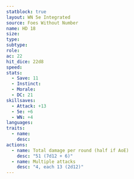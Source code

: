 ```yaml
---
statblock: true
layout: WN 5e Integrated
source: Foes Without Number
name: HD 18
size: 
type: 
subtype: 
role: 
ac: 22
hit_dice: 22d8
speed: 
stats:
  - Save: 11
  - Instinct: 
  - Morale:
  - DC: 21
skillsaves:
  - Attack: +13
  - 5e: +6
  - WN: +4
languages: 
traits:
  - name: 
    desc: 
actions:
  - name: Total damage per round (half if AoE)
    desc: "51 (7d12 + 6)"
  - name: Multiple attacks
    desc: "4, each 13 (2d12)"
---
```


